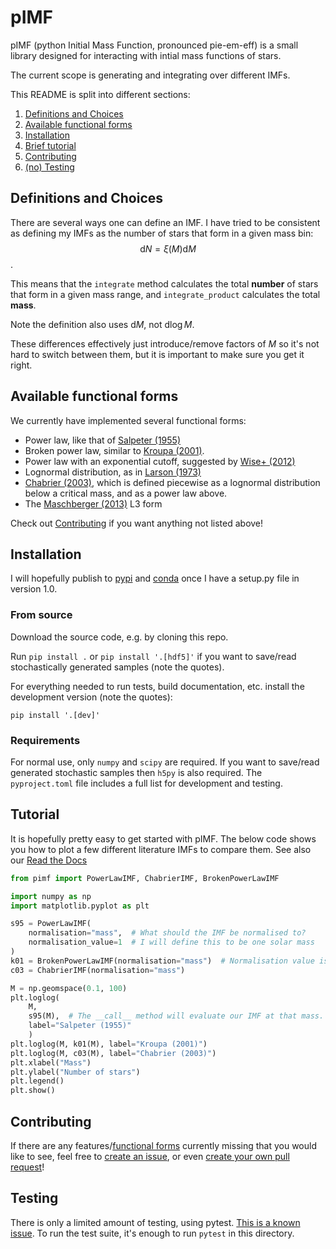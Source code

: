 # pIMF
pIMF (python Initial Mass Function, pronounced pie-em-eff) is a small library designed for interacting with intial mass functions of stars.

The current scope is generating and integrating over different IMFs.

This README is split into different sections:
1. [Definitions and Choices](#definitions-and-choices)
2. [Available functional forms](#available-functional-forms)
3. [Installation](#installation)
4. [Brief tutorial](#tutorial)
5. [Contributing](#contributing)
6. [(no) Testing](#testing)

## Definitions and Choices
There are several ways one can define an IMF. I have tried to be consistent as defining my IMFs as the number of stars that form in a given mass bin: $$\mathrm{d}N = \xi(M)\mathrm{d}M$$.

This means that the `integrate` method calculates the total **number** of stars that form in a given mass range, and `integrate_product` calculates the total **mass**.

Note the definition also uses $\mathrm{d}M$, not $\mathrm{d}\log M$.

These differences effectively just introduce/remove factors of $M$ so it's not hard to switch between them, but it is important to make sure you get it right.

## Available functional forms
We currently have implemented several functional forms:
- Power law, like that of [Salpeter (1955)](https://ui.adsabs.harvard.edu/abs/1955ApJ...121..161S/abstract)
- Broken power law, similar to [Kroupa (2001)](https://ui.adsabs.harvard.edu/abs/2001MNRAS.322..231K/abstract).
- Power law with an exponential cutoff, suggested by [Wise+ (2012)](https://ui.adsabs.harvard.edu/abs/2012ApJ...745...50W/abstract)
- Lognormal distribution, as in [Larson (1973)](https://ui.adsabs.harvard.edu/abs/1973MNRAS.161..133L/abstract)
- [Chabrier (2003)](https://ui.adsabs.harvard.edu/abs/2003PASP..115..763C/abstract), which is defined piecewise as a lognormal distribution below a critical mass, and as a power law above.
- The [Maschberger (2013)](https://ui.adsabs.harvard.edu/abs/2013MNRAS.429.1725M/abstract) L3 form

Check out [Contributing](#contributing) if you want anything not listed above!

## Installation
I will hopefully publish to [pypi](https://pypi.org) and [conda](https://docs.conda.io/en/latest/) once I have a setup.py file in version 1.0.

### From source
Download the source code, e.g. by cloning this repo.

Run `pip install .` or `pip install '.[hdf5]'` if you want to save/read stochastically generated samples (note the quotes).

For everything needed to run tests, build documentation, etc. install the development version (note the quotes):

`pip install '.[dev]'`

### Requirements
For normal use, only `numpy` and `scipy` are required. If you want to save/read generated stochastic samples then `h5py` is also required. The `pyproject.toml` file includes a full list for development and testing.

## Tutorial
It is hopefully pretty easy to get started with pIMF. The below code shows you how to plot a few different literature IMFs to compare them. See also our [Read the Docs](https://pimf.readthedocs.io/en/latest/)

```python
from pimf import PowerLawIMF, ChabrierIMF, BrokenPowerLawIMF

import numpy as np
import matplotlib.pyplot as plt

s95 = PowerLawIMF(
    normalisation="mass",  # What should the IMF be normalised to?
    normalisation_value=1  # I will define this to be one solar mass
)
k01 = BrokenPowerLawIMF(normalisation="mass")  # Normalisation value is 1 by default
c03 = ChabrierIMF(normalisation="mass")

M = np.geomspace(0.1, 100)
plt.loglog(
    M,
    s95(M),  # The __call__ method will evaluate our IMF at that mass.
    label="Salpeter (1955)"
    )
plt.loglog(M, k01(M), label="Kroupa (2001)")
plt.loglog(M, c03(M), label="Chabrier (2003)")
plt.xlabel("Mass")
plt.ylabel("Number of stars")
plt.legend()
plt.show()
```

## Contributing
If there are any features/[functional forms](#available-functional-forms) currently missing that you would like to see, feel free to [create an issue](https://github.com/E-W-Jones/pIMF/issues/new), or even [create your own pull request](https://github.com/E-W-Jones/pIMF/pulls)!

## Testing
There is only a limited amount of testing, using pytest. [This is a known issue](https://github.com/E-W-Jones/pIMF/issues/1). To run the test suite, it's enough to run `pytest` in this directory.